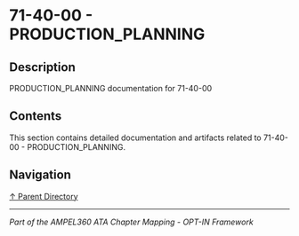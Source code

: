 # 71-40-00 - PRODUCTION_PLANNING

## Description

PRODUCTION_PLANNING documentation for 71-40-00

## Contents

This section contains detailed documentation and artifacts related to 71-40-00 - PRODUCTION_PLANNING.

## Navigation

[↑ Parent Directory](../README.md)

---

*Part of the AMPEL360 ATA Chapter Mapping - OPT-IN Framework*
